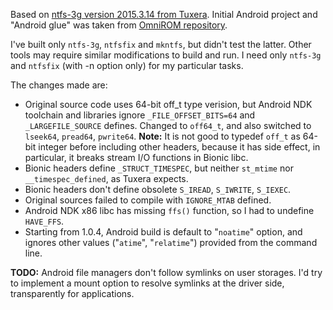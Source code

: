 Based on [ntfs-3g version 2015.3.14 from Tuxera](http://www.tuxera.com/community/open-source-ntfs-3g/). Initial Android project and "Android glue" was taken from  [OmniROM repository](https://github.com/omnirom/android_external_ntfs-3g).

I've built only `ntfs-3g`, `ntfsfix` and `mkntfs`, but didn't test the latter. Other tools may require similar modifications to build and run. I need only `ntfs-3g` and `ntfsfix` (with -n option only) for my particular tasks.

The changes made are:
* Original source code uses 64-bit off_t type verision, but Android NDK toolchain and libraries ignore `_FILE_OFFSET_BITS=64` and `_LARGEFILE_SOURCE` defines. Changed to `off64_t`, and also switched to `lseek64`, `pread64`, `pwrite64`.
**Note:** It is not good to typedef `off_t` as 64-bit integer before including other headers, because it has side effect, in particular, it breaks stream I/O functions in Bionic libc.
* Bionic headers define `_STRUCT_TIMESPEC`, but neither `st_mtime` nor `__timespec_defined`, as Tuxera expects.
* Bionic headers don't define obsolete `S_IREAD`, `S_IWRITE`, `S_IEXEC`.
* Original sources failed to compile with `IGNORE_MTAB` defined.
* Android NDK x86 libc has missing `ffs()` function, so I had to undefine `HAVE_FFS`.
* Starting from 1.0.4, Android build is default to "`noatime`" option, and ignores other values ("`atime`", "`relatime`") provided from the command line.

**TODO:** Android file managers don't follow symlinks on user storages. I'd try to implement a mount option to resolve symlinks at the driver side, transparently for applications.

